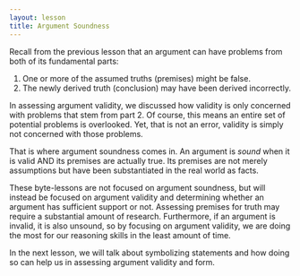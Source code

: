 ```yaml
---
layout: lesson
title: Argument Soundness
---
```


Recall from the previous lesson that an argument can have problems from both of its fundamental parts:

1. One or more of the assumed truths (premises) might be false.
2. The newly derived truth (conclusion) may have been derived incorrectly.

In assessing argument validity, we discussed how validity is only concerned with problems that stem from part 2. Of course, this means an entire set of potential problems is overlooked. Yet, that is not an error, validity is simply not concerned with those problems.

That is where argument soundness comes in. An argument is _sound_ when it is valid AND its premises are actually true. Its premises are not merely assumptions but have been substantiated in the real world as facts.

These byte-lessons are not focused on argument soundness, but will instead be focused on argument validity and determining whether an argument has sufficient support or not. Assessing premises for truth may require a substantial amount of research. Furthermore, if an argument is invalid, it is also unsound, so by focusing on argument validity, we are doing the most for our reasoning skills in the least amount of time. 

In the next lesson, we will talk about symbolizing statements and how doing so can help us in assessing argument validity and form.
